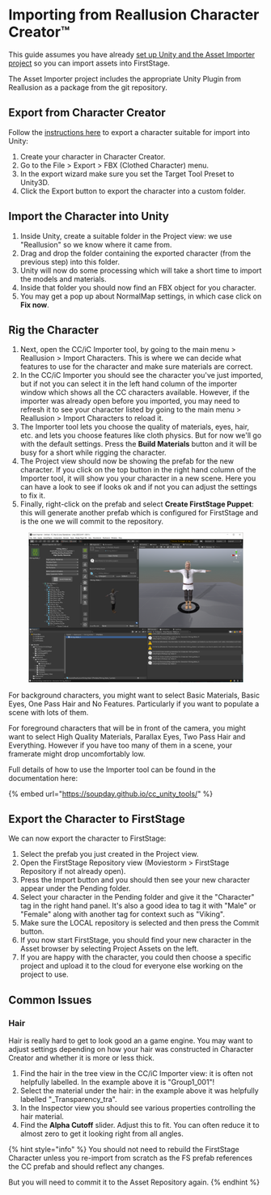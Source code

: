 # Importing from Reallusion Character Creator™

This guide assumes you have already [set up Unity and the Asset Importer project](set-up-unity.md) so you can import assets into FirstStage.

The Asset Importer project includes the appropriate Unity Plugin from Reallusion as a package from the git repository.

## Export from Character Creator

Follow the [instructions here](https://manual.reallusion.com/CC\_and\_IC\_Auto\_Setup\_Plugin/ENU/CC\_and\_iC\_Auto\_Setup/1.0/03\_for\_Unity/Unity\_Importing\_Character\_FBX\_File.htm) to export a character suitable for import into Unity:

1. Create your character in Character Creator.
2. Go to the File > Export > FBX (Clothed Character) menu.
3. In the export wizard make sure you set the Target Tool Preset to Unity3D.
4. Click the Export button to export the character into a custom folder.

## Import the Character into Unity

1. Inside Unity, create a suitable folder in the Project view: we use "Reallusion" so we know where it came from.
2. Drag and drop the folder containing the exported character (from the previous step) into this folder.
3. Unity will now do some processing which will take a short time to import the models and materials.
4. Inside that folder you should now find an FBX object for you character.
5. You may get a pop up about NormalMap settings, in which case click on **Fix now**.

## Rig the Character

1. Next, open the CC/iC Importer tool, by going to the main menu > Reallusion > Import Characters. This is where we can decide what features to use for the character and make sure materials are correct.&#x20;
2. In the CC/iC Importer you should see the character you've just imported, but if not you can select it in the left hand column of the importer window which shows all the CC characters available. However, if the importer was already open before you imported, you may need to refresh it to see your character listed by going to the main menu > Reallusion > Import Characters to reload it.
3. The Importer tool lets you choose the quality of materials, eyes, hair, etc. and lets you choose features like cloth physics. But for now we'll go with the default settings. Press the **Build Materials** button and it will be busy for a short while rigging the character.
4. The Project view should now be showing the prefab for the new character. If you click on the top button in the right hand column of the Importer tool, it will show you your character in a new scene. Here you can have a look to see if looks ok and if not you can adjust the settings to fix it.
5. Finally, right-click on the prefab and select **Create FirstStage Puppet**: this will generate another prefab which is configured for FirstStage and is the one we will commit to the repository.&#x20;

<figure><img src="../.gitbook/assets/image (2).png" alt=""><figcaption></figcaption></figure>

For background characters, you might want to select Basic Materials, Basic Eyes, One Pass Hair and No Features. Particularly if you want to populate a scene with lots of them.

For foreground characters that will be in front of the camera, you might want to select High Quality Materials, Parallax Eyes, Two Pass Hair and Everything. However if you have too many of them in a scene, your framerate might drop uncomfortably low.

Full details of how to use the Importer tool can be found in the documentation here:

{% embed url="https://soupday.github.io/cc_unity_tools/" %}

## Export the Character to FirstStage

We can now export the character to FirstStage:

1. Select the prefab you just created in the Project view.
2. Open the FirstStage Repository view (Moviestorm > FirstStage Repository if not already open).
3. Press the Import button and you should then see your new character appear under the Pending folder.
4. Select your character in the Pending folder and give it the "Character" tag in the right hand panel. It's also a good idea to tag it with "Male" or "Female" along with another tag for context such as "Viking".
5. Make sure the LOCAL repository is selected and then press the Commit button.
6. If you now start FirstStage, you should find your new character in the Asset browser by selecting Project Assets on the left.
7. If you are happy with the character, you could then choose a specific project and upload it to the cloud for everyone else working on the project to use.

## Common Issues

### Hair

Hair is really hard to get to look good an a game engine. You may want to adjust settings depending on how your hair was constructed in Character Creator and whether it is more or less thick.

1. Find the hair in the tree view in the CC/iC Importer view: it is often not helpfully labelled. In the example above it is "Group1\_001"!
2. Select the material under the hair: in the example above it was helpfully labelled "\_Transparency\_tra".
3. In the Inspector view you should see various properties controlling the hair material.&#x20;
4. Find the **Alpha Cutoff** slider. Adjust this to fit. You can often reduce it to almost zero to get it looking right from all angles.

{% hint style="info" %}
You should not need to rebuild the FirstStage Character unless you re-import from scratch as the FS prefab references the CC prefab and should reflect any changes.

But you will need to commit it to the Asset Repository again.
{% endhint %}



####
